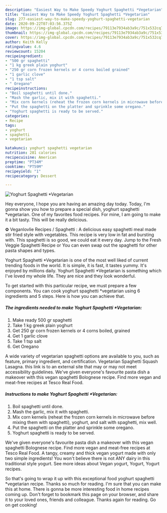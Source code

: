 ```yaml
---
description: "Easiest Way to Make Speedy Yoghurt Spaghetti *Vegetarian"
title: "Easiest Way to Make Speedy Yoghurt Spaghetti *Vegetarian"
slug: 277-easiest-way-to-make-speedy-yoghurt-spaghetti-vegetarian
date: 2020-09-22T07:03:56.375Z
image: https://img-global.cpcdn.com/recipes/79113e7934ab3a9c/751x532cq70/yoghurt-spaghetti-vegetarian-recipe-main-photo.jpg
thumbnail: https://img-global.cpcdn.com/recipes/79113e7934ab3a9c/751x532cq70/yoghurt-spaghetti-vegetarian-recipe-main-photo.jpg
cover: https://img-global.cpcdn.com/recipes/79113e7934ab3a9c/751x532cq70/yoghurt-spaghetti-vegetarian-recipe-main-photo.jpg
author: Keith Kelly
ratingvalue: 4.6
reviewcount: 15204
recipeingredient:
- "500 gr spaghetti"
- "1 kg greek plain yoghurt"
- "250 gr corn frozen kernels or 4 corns boiled grained"
- "1 garlic clove"
- "1 tsp salt"
- " Oregano"
recipeinstructions:
- "Boil spaghetti until done."
- "Mash the garlic, mix it with spaghetti."
- "Mix corn kernels (reheat the frozen corn kernels in microwave before mixing them with spaghetti), yoghurt, and salt with spaghetti, mix well."
- "Put the spaghetti on the platter and sprinkle some oregano."
- "Yoghurt spaghetti is ready to be served."
categories:
- Recipe
tags:
- yoghurt
- spaghetti
- vegetarian

katakunci: yoghurt spaghetti vegetarian 
nutrition: 281 calories
recipecuisine: American
preptime: "PT34M"
cooktime: "PT59M"
recipeyield: "1"
recipecategory: Dessert

---
```



![Yoghurt Spaghetti *Vegetarian](https://img-global.cpcdn.com/recipes/79113e7934ab3a9c/751x532cq70/yoghurt-spaghetti-vegetarian-recipe-main-photo.jpg)

Hey everyone, I hope you are having an amazing day today. Today, I'm gonna show you how to prepare a special dish, yoghurt spaghetti *vegetarian. One of my favorites food recipes. For mine, I am going to make it a bit tasty. This will be really delicious.

✿ Veganlovlie Recipes / Spaghetti : A delicious easy spaghetti meal made stir fried style with vegetables. This recipe is very low in fat and bursting with. This spaghetti is so good, we could eat it every day. Jump to the Fresh Veggie Spaghetti Recipe or You can even swap out the spaghetti for other pasta shapes and types.

Yoghurt Spaghetti *Vegetarian is one of the most well liked of current trending foods in the world. It is simple, it is fast, it tastes yummy. It's enjoyed by millions daily. Yoghurt Spaghetti *Vegetarian is something which I've loved my whole life. They are nice and they look wonderful.


To get started with this particular recipe, we must prepare a few components. You can cook yoghurt spaghetti *vegetarian using 6 ingredients and 5 steps. Here is how you can achieve that.

<!--inarticleads1-->

##### The ingredients needed to make Yoghurt Spaghetti *Vegetarian:

1. Make ready 500 gr spaghetti
1. Take 1 kg greek plain yoghurt
1. Get 250 gr corn frozen kernels or 4 corns boiled, grained
1. Get 1 garlic clove
1. Take 1 tsp salt
1. Get  Oregano


A wide variety of vegetarian spaghetti options are available to you, such as feature, primary ingredient, and certification. Vegetarian Spaghetti Squash Lasagna. this link is to an external site that may or may not meet accessibility guidelines. We&#39;ve given everyone&#39;s favourite pasta dish a makeover with this vegan spaghetti Bolognese recipe. Find more vegan and meat-free recipes at Tesco Real Food. 

<!--inarticleads2-->

##### Instructions to make Yoghurt Spaghetti *Vegetarian:

1. Boil spaghetti until done.
1. Mash the garlic, mix it with spaghetti.
1. Mix corn kernels (reheat the frozen corn kernels in microwave before mixing them with spaghetti), yoghurt, and salt with spaghetti, mix well.
1. Put the spaghetti on the platter and sprinkle some oregano.
1. Yoghurt spaghetti is ready to be served.


We&#39;ve given everyone&#39;s favourite pasta dish a makeover with this vegan spaghetti Bolognese recipe. Find more vegan and meat-free recipes at Tesco Real Food. A tangy, creamy and thick vegan yogurt made with only two simple ingredients! You won&#39;t believe there is not ANY dairy in this traditional style yogurt. See more ideas about Vegan yogurt, Yogurt, Yogurt recipes. 

So that's going to wrap it up with this exceptional food yoghurt spaghetti *vegetarian recipe. Thanks so much for reading. I'm sure that you can make this at home. There is gonna be more interesting food in home recipes coming up. Don't forget to bookmark this page on your browser, and share it to your loved ones, friends and colleague. Thanks again for reading. Go on get cooking!
